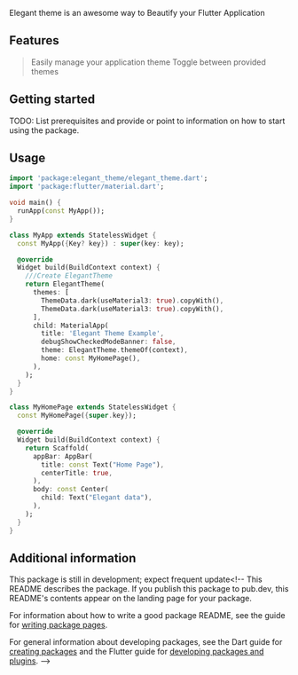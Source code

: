 Elegant theme is an awesome way to Beautify your Flutter Application

## Features

> Easily manage your application theme
> Toggle between provided themes

## Getting started

TODO: List prerequisites and provide or point to information on how to
start using the package.

## Usage

```dart
import 'package:elegant_theme/elegant_theme.dart';
import 'package:flutter/material.dart';

void main() {
  runApp(const MyApp());
}

class MyApp extends StatelessWidget {
  const MyApp({Key? key}) : super(key: key);

  @override
  Widget build(BuildContext context) {
    ///Create ElegantTheme
    return ElegantTheme(
      themes: [
        ThemeData.dark(useMaterial3: true).copyWith(),
        ThemeData.dark(useMaterial3: true).copyWith(),
      ],
      child: MaterialApp(
        title: 'Elegant Theme Example',
        debugShowCheckedModeBanner: false,
        theme: ElegantTheme.themeOf(context),
        home: const MyHomePage(),
      ),
    );
  }
}

class MyHomePage extends StatelessWidget {
  const MyHomePage({super.key});

  @override
  Widget build(BuildContext context) {
    return Scaffold(
      appBar: AppBar(
        title: const Text("Home Page"),
        centerTitle: true,
      ),
      body: const Center(
        child: Text("Elegant data"),
      ),
    );
  }
}

```

## Additional information

This package is still in development; expect frequent update<!--
This README describes the package. If you publish this package to pub.dev,
this README's contents appear on the landing page for your package.

For information about how to write a good package README, see the guide for
[writing package pages](https://dart.dev/guides/libraries/writing-package-pages).

For general information about developing packages, see the Dart guide for
[creating packages](https://dart.dev/guides/libraries/create-library-packages)
and the Flutter guide for
[developing packages and plugins](https://flutter.dev/developing-packages).
-->
